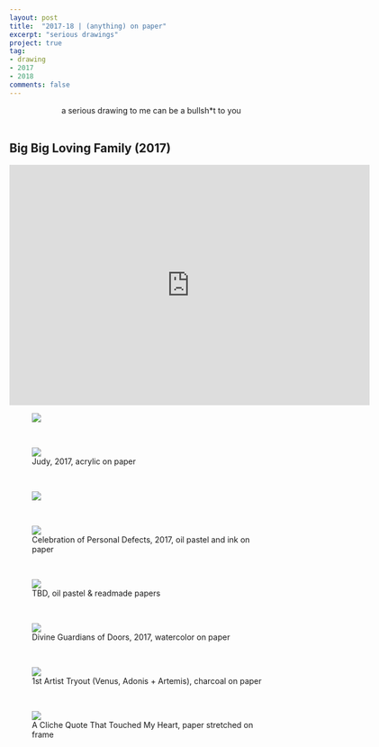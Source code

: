 ```yaml
---
layout: post
title:  "2017-18 | (anything) on paper"
excerpt: "serious drawings"
project: true
tag:
- drawing
- 2017
- 2018
comments: false
---
```

<center> a serious drawing to me can be a bullsh*t to you </center>
<br>


## Big Big Loving Family (2017)

<iframe src="https://player.vimeo.com/video/265790989" width="640" height="427" frameborder="0" webkitallowfullscreen mozallowfullscreen allowfullscreen></iframe>
<br>

<figure>
	<a href="https://drive.google.com/uc?id=1r8JiBVmZYMHEH7SiKQ9P_lQRA_bSl_YL" class="image-popup"><img src="https://drive.google.com/uc?id=1r8JiBVmZYMHEH7SiKQ9P_lQRA_bSl_YL"></a>
</figure>
<br>
<figure>
	<a href="https://drive.google.com/uc?id=1Tnaq2tUOFdddCzrIKsNuwVfkttteb2KI" class="image-popup"><img src="https://drive.google.com/uc?id=1Tnaq2tUOFdddCzrIKsNuwVfkttteb2KI"></a>
	<figcaption> Judy, 2017, acrylic on paper </figcaption>
</figure>
<br>

<figure>
	<a href="https://drive.google.com/uc?id=19b1tV_HFELguoRo5THx9aObCcJ9vnZu0" class="image-popup"><img src="https://drive.google.com/uc?id=19b1tV_HFELguoRo5THx9aObCcJ9vnZu0"></a>
</figure>

<br>

<figure>
	<a href="https://drive.google.com/uc?id=1Y2K5TEdOf-SEZ49W2JUpyx9T-YFLVhvC" class="image-popup"><img src="https://drive.google.com/uc?id=1Y2K5TEdOf-SEZ49W2JUpyx9T-YFLVhvC"></a>
    <figcaption> Celebration of Personal Defects, 2017, oil pastel and ink on paper </figcaption>
</figure>

<br>

<figure>
	<a href="https://drive.google.com/uc?id=1DEA2JtBq20TAsWFqyCZGqY3yZm5ipfXN" class="image-popup"><img src="https://drive.google.com/uc?id=1DEA2JtBq20TAsWFqyCZGqY3yZm5ipfXN"></a>
	<figcaption> TBD, oil pastel & readmade papers </figcaption>
</figure>

<br>

<figure>
	<a href="https://drive.google.com/uc?id=1suZ_PmR5zG7FHiG5Vt8FVbsTPVLHfZ5M" class="image-popup"><img src="https://drive.google.com/uc?id=1suZ_PmR5zG7FHiG5Vt8FVbsTPVLHfZ5M"></a>
	<figcaption> Divine Guardians of Doors, 2017, watercolor on paper </figcaption>
</figure>

<br>

<figure>
	<a href="https://drive.google.com/uc?id=14KUYwf_ycME7c6OCvMEhse7nLKKbATxy" class="image-popup"><img src="https://drive.google.com/uc?id=14KUYwf_ycME7c6OCvMEhse7nLKKbATxy"></a>
	<figcaption> 1st Artist Tryout (Venus, Adonis + Artemis), charcoal on paper </figcaption>
</figure>

<br>

<figure>
	<a href="https://drive.google.com/uc?id=1EQwsqrjEIOCZ9gd6303exBGkz4IuJBWQ" class="image-popup"><img src="https://drive.google.com/uc?id=1EQwsqrjEIOCZ9gd6303exBGkz4IuJBWQ"></a>
	<figcaption> A Cliche Quote That Touched My Heart, paper stretched on frame </figcaption>
</figure>
